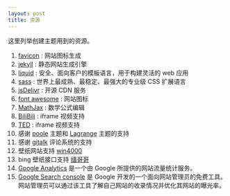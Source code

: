 ```yaml
---
layout: post
title: 资源
---
```


这里列举创建主题用到的资源。

1. [favicon](https://favicon.io) : 网站图标生成
2. [jekyll](https://jekyllrb.com/) : 静态网站生成引擎
3. [liquid](https://liquid.bootcss.com/) : 安全、面向客户的模板语言，用于构建灵活的 web 应用
4. [sass](https://www.sass.hk/) : 世界上最成熟、最稳定、最强大的专业级 CSS 扩展语言
5. [jsDelivr](https://www.jsdelivr.com/) : 开源 CDN 服务
6. [font awesome](https://fontawesome.com/) : 网站图标
7. [MathJax](https://www.mathjax.org/) : 数学公式编辑
8. [BiliBili](https://www.bilibili.com/) : iframe 视频支持
9. [TED](https://www.ted.com/) : iframe 视频支持
10. 感谢 [poole](https://github.com/poole/poole) 主题和 [Lagrange](https://github.com/LeNPaul/Lagrange) 主题的支持
11. 感谢 [gitalk](https://github.com/gitalk/gitalk) 评论系统的支持
12. 壁纸网站支持 [win4000](http://www.win4000.com/)
13. bing 壁纸接口支持 [缙哥哥](https://www.dujin.org/3618.html)
14. [Google Analytics](https://analytics.google.com/) 是一个由 Google 所提供的网站流量统计服务。
15. [Google Search console](https://search.google.com/) 是 Google 开发的一个面向网站管理员的免费工具。网站管理员可以通过该工具了解自己网站的收录情况并优化其网站的曝光率。
